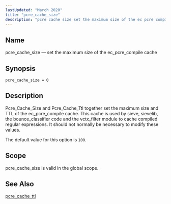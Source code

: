 ```yaml
---
lastUpdated: "March 2020"
title: "pcre_cache_size"
description: "pcre cache size set the maximum size of the ec pcre compile cache pcre cache size 0 Pcre Cache Size and Pcre Cache Ttl together set the maximum size and TTL of the ec pcre compile cache This cache is used by sieve sievelib the bounce classifier code and the..."
---
```


<a name="conf.ref.pcre_cache_size"></a> 
## Name

pcre_cache_size — set the maximum size of the ec_pcre_compile cache

## Synopsis

`pcre_cache_size = 0`

<a name="idp10971696"></a> 
## Description

Pcre_Cache_Size and Pcre_Cache_Ttl together set the maximum size and TTL of the ec_pcre_compile cache. This cache is used by sieve, sievelib, the bounce_classifier code and the vctx_filter module to cache compiled regular expressions. It should not normally be necessary to modify these values.

The default value for this option is `100`.

<a name="idp10974480"></a> 
## Scope

pcre_cache_size is valid in the global scope.

<a name="idp10976128"></a> 
## See Also

[pcre_cache_ttl](/momentum/3/3-reference/3-reference-conf-ref-pcre-cache-ttl)